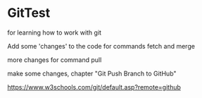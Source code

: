 # GitTest

for learning how to work with git

Add some 'changes' to the code for commands fetch and merge

more changes for command pull

make some changes, chapter "Git Push Branch to GitHub"

https://www.w3schools.com/git/default.asp?remote=github
